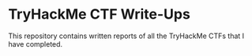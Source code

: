 # TryHackMe CTF Write-Ups

This repository contains written reports of all the TryHackMe CTFs that I have completed.

